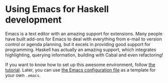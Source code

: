 # Using Emacs for Haskell development

Emacs is a text editor with an amazing support for extensions. Many people have built add-ons for Emacs to deal with everything from e-mail to version control or agenda planning, but it excels in providing good support for programming. Haskell has actually an amazing support, which integrates highlighting, querying information, building with Cabal and even refactoring!

If you want to know how to set up this awesome environment, follow [the tutorial](tutorial.md). Later, you can use [the Emacs configuration file](dot-emacs.el) as a template for your own `.emacs`.
